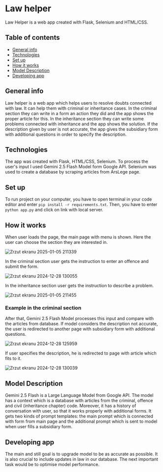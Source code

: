 # Law helper
Law Helper is a web app created with Flask, Selenium and HTML/CSS.

## Table of contents
* [General info](#general-info)
* [Technologies](#technologies)
* [Set up](#set-up)
* [How it works](#how-it-works)
* [Model Description](#model-description)
* [Developing app](#developing-app)

## General info
Law helper is a web app which helps users to resolve doubts connected with law. It can help them with criminal or inheritance cases. In the criminal section they can write in a form an action they did and the app shows the proper article for this. In the inheritance section they can write some problems connected with inheritance and the app shows the solution. If the description given by user is not accurate, the app gives the subsidiary form with additional questions
in order to specify the description.

## Technologies
The app was created with Flask, HTML/CSS, Selenium. To process the user's input I used Gemini 2.5 Flash Model form Google API. Selenium
was used to create a database by scraping articles from ArsLege page.

## Set up
To run project on your computer, you have to open terminal in your code editor and enter ```pip install -r requirements.txt```. Then, you have to enter ```python app.py``` and click on link with local server. 

## How it works
When user loads the page, the main page with menu is shown. Here the user can choose the section they are interested in.

![Zrzut ekranu 2025-01-05 211339](https://github.com/user-attachments/assets/ff663f43-005d-4079-8b7b-d7695d85d441)

In the criminal section user gets the instruction to enter an offence and submit the form.

![Zrzut ekranu 2024-12-28 130055](https://github.com/user-attachments/assets/696c4d57-706a-490e-ad59-c68ace0e2536)

In the inheritance section user gets the instruction to describe a problem.

![Zrzut ekranu 2025-01-05 211455](https://github.com/user-attachments/assets/fbd17b79-3f00-4bdd-b854-c0d4004fc1cc)

### Example in the criminal section
After that, Gemini 2.5 Flash Model processes this input and compare with the articles from database. If model considers the description
not accurate, the user is redirected to another page with subsidiary form with additional questions.

![Zrzut ekranu 2024-12-28 125959](https://github.com/user-attachments/assets/418a7b3c-738f-4472-a546-601fe8a6b6da)

If user specifies the description, he is redirected to page with article which fits to it.

![Zrzut ekranu 2024-12-28 130039](https://github.com/user-attachments/assets/b5a5e2b5-1dcd-446c-b65c-43573765528a)


## Model Description
Gemini 2.5 Flash is a Large Language Model from Google API. The model has a context which is a database with articles from the criminal, offence and civil (inheritance chapter) code. Moreover, it has a history of conversation with user, so that it works properly with additional forms. It gets two kinds of prompt templates: the main prompt which is connected with form from main page and the additional prompt which is sent to model when user fills a subsidiary form.

## Developing app
The main and still goal is to upgrade model to be as accurate as possible. It is also crucial to include updates in law in our database.
The next important task would be to optimise model performance.
